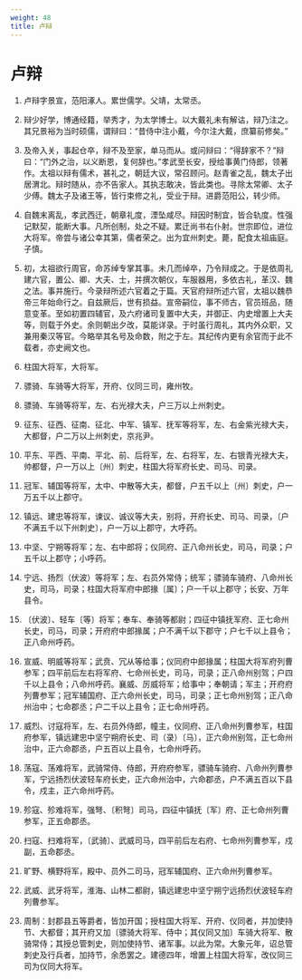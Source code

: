 ```yaml
---
weight: 48
title: 卢辩
---
```


# 卢辩

1. <span id="卢辩-1"></span>
卢辩字景宣，范阳涿人。累世儒学。父靖，太常丞。

2. <span id="卢辩-2"></span>
辩少好学，博通经籍，举秀才，为太学博士。以大戴礼未有解诂，辩乃注之。其兄景裕为当时硕儒，谓辩曰：“昔侍中注小戴，今尔注大戴，庶纂前修矣。”

3. <span id="卢辩-3"></span>
及帝入关，事起仓卒，辩不及至家，单马而从。或问辩曰：“得辞家不？”辩曰：“门外之治，以义断恩，复何辞也。”孝武至长安，授给事黄门侍郎，领著作。太祖以辩有儒术，甚礼之，朝廷大议，常召顾问。赵青雀之乱，魏太子出居渭北。辩时随从，亦不告家人。其执志敢决，皆此类也。寻除太常卿、太子少傅。魏太子及诸王等，皆行束修之礼，受业于辩。进爵范阳公，转少师。

4. <span id="卢辩-4"></span>
自魏末离乱，孝武西迁，朝章礼度，湮坠咸尽。辩因时制宜，皆合轨度。性强记默契，能断大事。凡所创制，处之不疑。累迁尚书右仆射。世宗即位，进位大将军。帝尝与诸公幸其第，儒者荣之。出为宜州刺史。薨，配食太祖庙庭。子慎。

5. <span id="卢辩-5"></span>
初，太祖欲行周官，命苏绰专掌其事。未几而绰卒，乃令辩成之。于是依周礼建六官，置公、卿、大夫、士，并撰次朝仪，车服器用，多依古礼，革汉、魏之法。事并施行。今录辩所述六官着之于篇。天官府辩所述六官，太祖以魏恭帝三年始命行之。自兹厥后，世有损益。宣帝嗣位，事不师古，官员班品，随意变革。至如初置四辅官，及六府诸司复置中大夫，并御正、内史增置上大夫等，则载于外史。余则朝出夕改，莫能详录。于时虽行周礼，其内外众职，又兼用秦汉等官。今略举其名号及命数，附之于左。其纪传内更有余官而于此不载者，亦史阙文也。

6. <span id="卢辩-6"></span>
柱国大将军，大将军。

7. <span id="卢辩-7"></span>
骠骑、车骑等大将军，开府、仪同三司，雍州牧。

8. <span id="卢辩-8"></span>
骠骑、车骑等将军，左、右光禄大夫，户三万以上州刺史。

9. <span id="卢辩-9"></span>
征东、征西、征南、征北、中军、镇军、抚军等将军，左、右金紫光禄大夫，大都督，户二万以上州刺史，京兆尹。

10. <span id="卢辩-10"></span>
平东、平西、平南、平北、前、后将军，左、右将军，左、右银青光禄大夫，帅都督，户一万以上〔州〕刺史，柱国大将军府长史、司马、司录。

11. <span id="卢辩-11"></span>
冠军、辅国等将军，太中、中散等大夫，都督，户五千以上〔州〕刺史，户一万五千以上郡守。

12. <span id="卢辩-12"></span>
镇远、建忠等将军，谏议、诚议等大夫，别将，开府长史、司马、司录，〔户不满五千以下州刺史〕，户一万以上郡守，大呼药。

13. <span id="卢辩-13"></span>
中坚、宁朔等将军；左、右中郎将；仪同府、正八命州长史，司马，司录；户五千以上郡守；小呼药。

14. <span id="卢辩-14"></span>
宁远、扬烈（伏波）等将军；左、右员外常侍；统军；骠骑车骑府、八命州长史，司马，司录；柱国大将军府中郎掾〔属〕；户一千以上郡守；长安、万年县令。

15. <span id="卢辩-15"></span>
〔伏波〕、轻车〔等〕将军；奉车、奉骑等都尉；四征中镇抚军府、正七命州长史，司马，司录；开府府中郎掾属；户不满千以下郡守；户七千以上县令；正八命州呼药。

16. <span id="卢辩-16"></span>
宣威、明威等将军；武贲、冗从等给事；仪同府中郎掾属；柱国大将军府列曹参军；四平前后左右将军府、七命州长史，司马，司录；正八命州别驾；户四千以上县令；八命州呼药。襄威、厉威将军；给事中；奉朝请；军主；开府府列曹参军；冠军辅国府、正六命州长史，司马，司录；正七命州别驾；正八命州治中；七命郡丞；户二千以上县令；正七命州呼药。

17. <span id="卢辩-17"></span>
威烈、讨寇将军，左、右员外侍郎，幢主，仪同府、正八命州列曹参军，柱国府参军，镇远建忠中坚宁朔府长史、司（录）〔马〕，正六命州别驾，正七命州治中，正六命郡丞，户五百以上县令，七命州呼药。

18. <span id="卢辩-18"></span>
荡寇、荡难将军，武骑常侍、侍郎，开府府参军，骠骑车骑府、八命州列曹参军，宁远扬烈伏波轻车府长史，正六命州治中，六命郡丞，户不满五百以下县令，戍主，正六命州呼药。

19. <span id="卢辩-19"></span>
殄寇、殄难将军，强弩、〔积弩〕司马，四征中镇抚〔军〕府、正七命州列曹参军，正五命郡丞。

20. <span id="卢辩-20"></span>
扫寇、扫难将军，〔武骑〕、武威司马，四平前后左右府、七命州列曹参军，戍副，五命郡丞。

21. <span id="卢辩-21"></span>
旷野、横野将军，殿中、员外二司马，冠军辅国府、正六命州列曹参军。

22. <span id="卢辩-22"></span>
武威、武牙将军，淮海、山林二都尉，镇远建忠中坚宁朔宁远扬烈伏波轻车府列曹参军。

23. <span id="卢辩-23"></span>
周制：封郡县五等爵者，皆加开国；授柱国大将军、开府、仪同者，并加使持节、大都督；其开府又加〔骠骑大将军、侍中；其仪同又加〕车骑大将军、散骑常侍；其授总管刺史，则加使持节、诸军事。以此为常。大象元年，诏总管刺史及行兵者，加持节，余悉罢之。建德四年，增置上柱国大将军，改仪同三司为仪同大将军。
